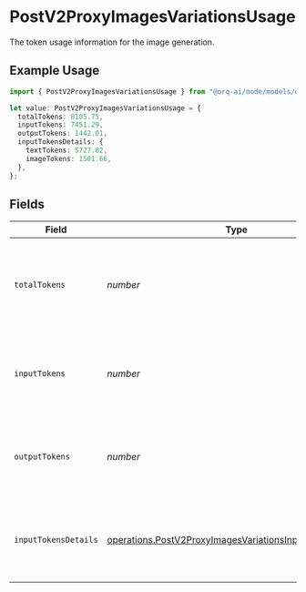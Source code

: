 # PostV2ProxyImagesVariationsUsage

The token usage information for the image generation.

## Example Usage

```typescript
import { PostV2ProxyImagesVariationsUsage } from "@orq-ai/node/models/operations";

let value: PostV2ProxyImagesVariationsUsage = {
  totalTokens: 8105.75,
  inputTokens: 7451.29,
  outputTokens: 1442.01,
  inputTokensDetails: {
    textTokens: 5727.82,
    imageTokens: 1501.66,
  },
};
```

## Fields

| Field                                                                                                                                | Type                                                                                                                                 | Required                                                                                                                             | Description                                                                                                                          |
| ------------------------------------------------------------------------------------------------------------------------------------ | ------------------------------------------------------------------------------------------------------------------------------------ | ------------------------------------------------------------------------------------------------------------------------------------ | ------------------------------------------------------------------------------------------------------------------------------------ |
| `totalTokens`                                                                                                                        | *number*                                                                                                                             | :heavy_check_mark:                                                                                                                   | The total number of tokens (images and text) used for the image generation.                                                          |
| `inputTokens`                                                                                                                        | *number*                                                                                                                             | :heavy_check_mark:                                                                                                                   | The number of tokens (images and text) in the input prompt.                                                                          |
| `outputTokens`                                                                                                                       | *number*                                                                                                                             | :heavy_check_mark:                                                                                                                   | The number of output tokens generated by the model.                                                                                  |
| `inputTokensDetails`                                                                                                                 | [operations.PostV2ProxyImagesVariationsInputTokensDetails](../../models/operations/postv2proxyimagesvariationsinputtokensdetails.md) | :heavy_check_mark:                                                                                                                   | The input tokens detailed information for the image generation.                                                                      |